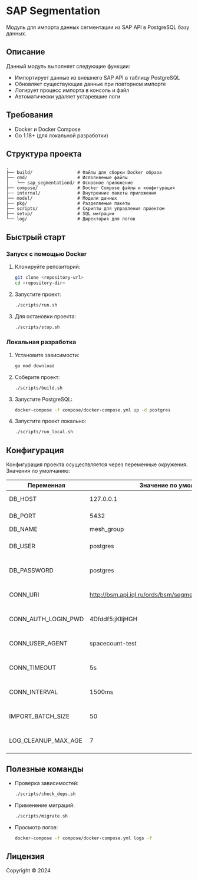# SAP Segmentation

Модуль для импорта данных сегментации из SAP API в PostgreSQL базу данных.

## Описание

Данный модуль выполняет следующие функции:

- Импортирует данные из внешнего SAP API в таблицу PostgreSQL
- Обновляет существующие данные при повторном импорте
- Логирует процесс импорта в консоль и файл
- Автоматически удаляет устаревшие логи

## Требования

- Docker и Docker Compose
- Go 1.18+ (для локальной разработки)

## Структура проекта

```
.
├── build/                 # Файлы для сборки Docker образа
├── cmd/                   # Исполняемые файлы
│   └── sap_segmentationd/ # Основное приложение
├── compose/               # Docker Compose файлы и конфигурация
├── internal/              # Внутренние пакеты приложения
├── model/                 # Модели данных
├── pkg/                   # Разделяемые пакеты
├── scripts/               # Скрипты для управления проектом
├── setup/                 # SQL миграции
└── log/                   # Директория для логов
```

## Быстрый старт

### Запуск с помощью Docker

1. Клонируйте репозиторий:

   ```bash
   git clone <repository-url>
   cd <repository-dir>
   ```

2. Запустите проект:

   ```bash
   ./scripts/run.sh
   ```

3. Для остановки проекта:
   ```bash
   ./scripts/stop.sh
   ```

### Локальная разработка

1. Установите зависимости:

   ```bash
   go mod download
   ```

2. Соберите проект:

   ```bash
   ./scripts/build.sh
   ```

3. Запустите PostgreSQL:

   ```bash
   docker-compose -f compose/docker-compose.yml up -d postgres
   ```

4. Запустите проект локально:
   ```bash
   ./scripts/run_local.sh
   ```

## Конфигурация

Конфигурация проекта осуществляется через переменные окружения. Значения по умолчанию:

| Переменная          | Значение по умолчанию                                        | Описание                           |
| ------------------- | ------------------------------------------------------------ | ---------------------------------- |
| DB_HOST             | 127.0.0.1                                                    | IP-адрес сервера БД                |
| DB_PORT             | 5432                                                         | TCP-порт сервера БД                |
| DB_NAME             | mesh_group                                                   | Название БД                        |
| DB_USER             | postgres                                                     | Имя пользователя БД                |
| DB_PASSWORD         | postgres                                                     | Пароль пользователя БД             |
| CONN_URI            | http://bsm.api.iql.ru/ords/bsm/segmentation/get_segmentation | URL для подключения к внешнему API |
| CONN_AUTH_LOGIN_PWD | 4Dfddf5:jKlljHGH                                             | Логин и пароль для аутентификации  |
| CONN_USER_AGENT     | spacecount-test                                              | User-Agent для подключения к SAP   |
| CONN_TIMEOUT        | 5s                                                           | Таймаут подключения к внешнему API |
| CONN_INTERVAL       | 1500ms                                                       | Задержка между запросами           |
| IMPORT_BATCH_SIZE   | 50                                                           | Размер пачки данных при запросе    |
| LOG_CLEANUP_MAX_AGE | 7                                                            | Время хранения логов в днях        |

## Полезные команды

- Проверка зависимостей:

  ```bash
  ./scripts/check_deps.sh
  ```

- Применение миграций:

  ```bash
  ./scripts/migrate.sh
  ```

- Просмотр логов:
  ```bash
  docker-compose -f compose/docker-compose.yml logs -f
  ```

## Лицензия

Copyright © 2024
